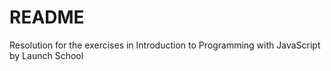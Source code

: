 # README #

Resolution for the exercises in Introduction to Programming with JavaScript by Launch School
